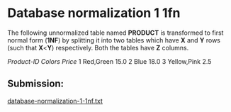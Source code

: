 # Database normalization 1 1fn

The following unnormalized table named **PRODUCT** is transformed to first normal form (**1NF**) by splitting it into two tables which have **X** and **Y** rows (such that **X**<**Y**) respectively. Both the tables have **Z** columns.

*Product-ID*    *Colors*    *Price*
1               Red,Green   15.0
2               Blue        18.0
3               Yellow,Pink 2.5

## Submission:

[database-normalization-1-1nf.txt](https://github.com/danipishinin/HackerRank/blob/main/databases/database-normalization-1-1nf.txt)